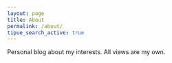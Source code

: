 ```yaml
---
layout: page
title: About
permalink: /about/
tipue_search_active: true
---
```


Personal blog about my interests. All views are my own.



